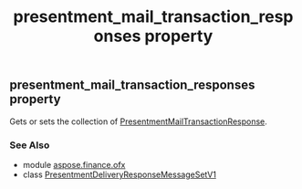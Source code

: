 ﻿---
title: presentment_mail_transaction_responses property
second_title: Aspose.Finance for Python via .NET API References
description: 
type: docs
weight: 90
url: /python-net/aspose.finance.ofx/presentmentdeliveryresponsemessagesetv1/presentment_mail_transaction_responses/
is_root: false
---

## presentment_mail_transaction_responses property


Gets or sets the collection of [PresentmentMailTransactionResponse](/finance/python-net/aspose.finance.ofx.billerdelivery/presentmentmailtransactionresponse).

### See Also
* module [aspose.finance.ofx](../../)
* class [PresentmentDeliveryResponseMessageSetV1](/finance/python-net/aspose.finance.ofx/presentmentdeliveryresponsemessagesetv1)
